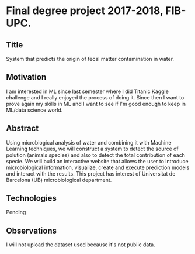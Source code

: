 # Final degree project 2017-2018, FIB-UPC.

## Title
System that predicts the origin of fecal matter contamination in water.

## Motivation
I am interested in ML since last semester where I did Titanic Kaggle challenge and I really enjoyed the process of doing it. Since then I want to prove again my skills in ML and I want to see if I'm good enough to keep in ML/data science world.

## Abstract
Using microbiogical analysis of water and combining it with Machine Learning techniques, we will construct a system to detect the source of polution (animals species) and also to detect the total contribution of each specie. We will build an interactive website that allows the user to introduce microbiological information, visualize, create and execute prediction models and interact with the results. This project has interest of Universitat de Barcelona (UB) microbiological department.

## Technologies

Pending

## Observations
I will not upload the dataset used because it's not public data.


